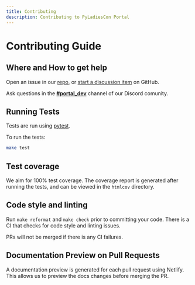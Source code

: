```yaml
---
title: Contributing
description: Contributing to PyLadiesCon Portal
---
```


# Contributing Guide

## Where and How to get help

Open an issue in our [repo](https://github.com/pyladies/pyladiescon-portal),
or [start a discussion item](https://github.com/pyladies/pyladiescon-portal/discussions) on GitHub.

Ask questions in the **[#portal_dev](https://discord.gg/X6fcufjb)** channel of our Discord comunity.

## Running Tests

Tests are run using [pytest](https://docs.pytest.org/en/latest/).

To run the tests:

```bash
make test
```

## Test coverage

We aim for 100% test coverage. The coverage report is generated after running the tests, and can be viewed in the `htmlcov` directory.

## Code style and linting

Run ``make reformat`` and ``make check`` prior to committing your code.
There is a CI that checks for code style and linting issues.

PRs will not be merged if there is any CI failures.

## Documentation Preview on Pull Requests

A documentation preview is generated for each pull request using Netlify. This allows us to preview
the docs changes before merging the PR.

